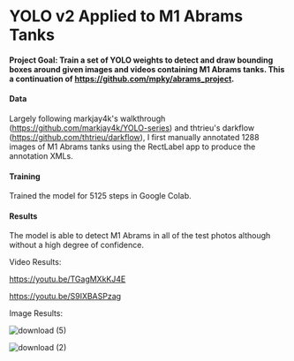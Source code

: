 # YOLO v2 Applied to M1 Abrams Tanks

#### Project Goal: Train a set of YOLO weights to detect and draw bounding boxes around given images and videos containing M1 Abrams tanks. This a continuation of https://github.com/mpky/abrams_project.

#### Data

Largely following markjay4k's walkthrough (https://github.com/markjay4k/YOLO-series) and thtrieu's darkflow (https://github.com/thtrieu/darkflow), I first manually annotated 1288 images of M1 Abrams tanks using the RectLabel app to produce the annotation XMLs.

#### Training

Trained the model for 5125 steps in Google Colab.

#### Results

The model is able to detect M1 Abrams in all of the test photos although without a high degree of confidence.

Video Results: 

https://youtu.be/TGagMXkKJ4E

https://youtu.be/S9IXBASPzag

Image Results:

![download (5)](https://user-images.githubusercontent.com/31871105/57265597-6a014300-7046-11e9-81ee-00c5f3886eb2.png)

![download (2)](https://user-images.githubusercontent.com/31871105/57265613-81d8c700-7046-11e9-992c-a02bb62b2e0b.png)
